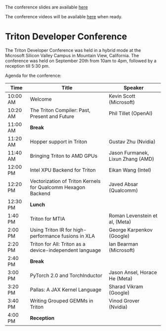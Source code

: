 The conference slides are available [here](https://drive.google.com/drive/folders/1yDFc4ElNN_GGhWDdMlM4wcm5uFEFFVQk?usp=sharing)

The conference videos will be available [here](https://youtube.com/playlist?list=PLc_vA1r0qoiRZfUC3o4_yjj0FtWvodKAz&feature=shared) when ready.

# Triton Developer Conference
The Triton Developer Conference was held in a hybrid mode at the Microsoft Silicon Valley Campus in Mountain View, California. The conference was held on September 20th from 10am to 4pm, followed by a reception till 5:30 pm.

Agenda for the conference:

|Time    |Title  |Speaker
|--------|-------|-------|
|10:00 AM|Welcome|Kevin Scott (Microsoft)|
|10:20 AM|The Triton Compiler: Past, Present and Future|Phil Tillet (OpenAI)|
|11:00 AM|**Break**||
|11:20 AM|Hopper support in Triton|Gustav Zhu (Nvidia)|
|11:40 AM|Bringing Triton to AMD GPUs|Jason Furmanek, Lixun Zhang (AMD)|
|12:00 PM|Intel XPU Backend for Triton|Eikan Wang (Intel)|
|12:20 PM|Vectorization of Triton Kernels for Qualcomm Hexagon Backend|Javed Absar (Qualcomm)|
|12:30 PM|**Lunch**||
|1:40 PM |Triton for MTIA|Roman Levenstein et al, (Meta)|
|2:00 PM |Using Triton IR for high-performance fusions in XLA|George Karpenkov (Google)|
|2:20 PM |Triton for All: Triton as a device-independent language|Ian Bearman (Microsoft)|
|2:40 PM|**Break**||
|3:00 PM|PyTorch 2.0 and TorchInductor|Jason Ansel, Horace He (Meta)|
|3:20 PM|Pallas: A JAX Kernel Language|Sharad Vikram (Google)|
|3:40 PM|Writing Grouped GEMMs in Triton|Vinod Grover (Nvidia)|
|4:00 PM|**Reception**||
